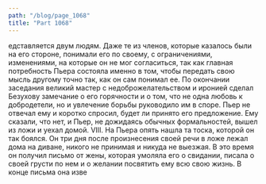 ```yaml
---
path: "/blog/page_1068"
title: "Part 1068"
---
```


едставляется двум людям. Даже те из членов, которые казалось были на его стороне, понимали его по своему, с ограничениями, изменениями, на которые он не мог согласиться, так как главная потребность Пьера состояла именно в том, чтобы передать свою мысль другому точно так, как он сам понимал ее.
По окончании заседания великий мастер с недоброжелательством и иронией сделал Безухову замечание о его горячности и о том, что не одна любовь к добродетели, но и увлечение борьбы руководило им в споре. Пьер не отвечал ему и коротко спросил, будет ли принято его предложение. Ему сказали, что нет, и Пьер, не дожидаясь обычных формальностей, вышел из ложи и уехал домой.
VIII.
На Пьера опять нашла та тоска, которой он так боялся. Он три дня после произнесения своей речи в ложе лежал дома на диване, никого не принимая и никуда не выезжая.
В это время он получил письмо от жены, которая умоляла его о свидании, писала о своей грусти по нем и о желании посвятить ему всю свою жизнь.
В конце письма она изве
